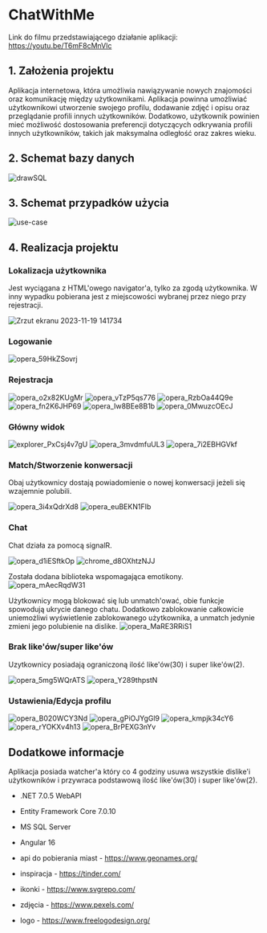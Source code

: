 # ChatWithMe

Link do filmu przedstawiającego działanie aplikacji: https://youtu.be/T6mF8cMnVlc

## 1. Założenia projektu
Aplikacja internetowa, która umożliwia nawiązywanie nowych znajomości oraz komunikację między użytkownikami. Aplikacja powinna umożliwiać użytkownikowi utworzenie swojego profilu, dodawanie zdjęć i opisu oraz przeglądanie profili innych użytkowników. Dodatkowo, użytkownik powinien mieć możliwość dostosowania preferencji dotyczących odkrywania profili innych użytkowników, takich jak maksymalna odległość oraz zakres wieku.

## 2. Schemat bazy danych
![drawSQL](https://github.com/corosto/ChatWithMe/assets/72280222/ac9902ab-b316-4774-9374-13a5d4884467)

## 3. Schemat przypadków użycia
![use-case](https://github.com/corosto/ChatWithMe/assets/72280222/270d0501-1878-44b0-bb97-66cb70bcdce4)

## 4. Realizacja projektu

### Lokalizacja użytkownika
Jest wyciągana z HTML'owego navigator'a, tylko za zgodą użytkownika. W inny wypadku pobierana jest z miejscowości wybranej przez niego przy rejestracji.

![Zrzut ekranu 2023-11-19 141734](https://github.com/corosto/ChatWithMe/assets/72280222/27a0080d-4893-46cd-8a27-da982ddd3a9e)

### Logowanie
![opera_59HkZSovrj](https://github.com/corosto/ChatWithMe/assets/72280222/54205238-89bd-4d68-a9fb-021b52570ab4)

### Rejestracja
![opera_o2x82KUgMr](https://github.com/corosto/ChatWithMe/assets/72280222/ea1f4ad4-f3bf-408d-8485-df016a531364)
![opera_vTzP5qs776](https://github.com/corosto/ChatWithMe/assets/72280222/4bcfea9e-af81-4ba4-a475-cd9d02a94dbb)
![opera_RzbOa44Q9e](https://github.com/corosto/ChatWithMe/assets/72280222/d231d51a-3320-4ed3-9e8b-348bbc66c974)
![opera_fn2K6JHP69](https://github.com/corosto/ChatWithMe/assets/72280222/610ebd99-2319-4367-b0ec-b776d49f2779)
![opera_Iw8BEe8B1b](https://github.com/corosto/ChatWithMe/assets/72280222/59655a79-b4e6-41a1-9d46-deaf2fff0b60)
![opera_0MwuzcOEcJ](https://github.com/corosto/ChatWithMe/assets/72280222/9a34d760-bac8-40ac-a359-aa772d8ff29a)

### Główny widok
![explorer_PxCsj4v7gU](https://github.com/corosto/ChatWithMe/assets/72280222/b7423863-5bb3-4743-92a0-18580559220b)
![opera_3mvdmfuUL3](https://github.com/corosto/ChatWithMe/assets/72280222/dcdd4d2c-8122-474d-ab7f-39526dfd6772)
![opera_7i2EBHGVkf](https://github.com/corosto/ChatWithMe/assets/72280222/0f83a4fd-8a5a-4d22-9213-e9b77b64067a)

### Match/Stworzenie konwersacji
Obaj użytkownicy dostają powiadomienie o nowej konwersacji jeżeli się wzajemnie polubili.

![opera_3i4xQdrXd8](https://github.com/corosto/ChatWithMe/assets/72280222/0e8f8353-68df-450e-bb69-ff2db9f3b7a3)
![opera_euBEKN1FIb](https://github.com/corosto/ChatWithMe/assets/72280222/31466a9c-b53a-47eb-b96c-2a610f87eb28)

### Chat
Chat działa za pomocą signalR.

![opera_d1iESftkOp](https://github.com/corosto/ChatWithMe/assets/72280222/a38aa41f-16ec-44e6-ab06-36dc4738bd41)
![chrome_d8OXhtzNJJ](https://github.com/corosto/ChatWithMe/assets/72280222/f1fb0804-28ea-4a40-86c9-26a615c528de)

Została dodana biblioteka wspomagająca emotikony.
![opera_mAecRqdW31](https://github.com/corosto/ChatWithMe/assets/72280222/c08118c9-b854-4615-a956-c06a0e867e73)

Użytkownicy mogą blokować się lub unmatch'ować, obie funkcje spowodują ukrycie danego chatu.
Dodatkowo zablokowanie całkowicie uniemożliwi wyświetlenie zablokowanego użytkownika, a unmatch jedynie zmieni jego polubienie na dislike.
![opera_MaRE3RRiS1](https://github.com/corosto/ChatWithMe/assets/72280222/b6bb5a41-0856-49f3-895a-5884b91cf2ee)

### Brak like'ów/super like'ów
Uzytkownicy posiadają ograniczoną ilość like'ów(30) i super like'ów(2).

![opera_5mg5WQrATS](https://github.com/corosto/ChatWithMe/assets/72280222/8305ea6c-f90f-456a-8447-01fffe383dd6)
![opera_Y289thpstN](https://github.com/corosto/ChatWithMe/assets/72280222/18dde783-0498-4a43-b463-c6c2cb9bc09f)

### Ustawienia/Edycja profilu
![opera_B020WCY3Nd](https://github.com/corosto/ChatWithMe/assets/72280222/e62a485d-2775-42ce-ad09-f5df2ed889af)
![opera_gPiOJYgGl9](https://github.com/corosto/ChatWithMe/assets/72280222/5fb74a50-e8e7-475c-974b-9902e5a4aa7d)
![opera_kmpjk34cY6](https://github.com/corosto/ChatWithMe/assets/72280222/424f7a63-93e1-4c99-b41a-56cb1869a620)
![opera_rYOKXv4h13](https://github.com/corosto/ChatWithMe/assets/72280222/2f17b0e7-5312-428c-8ca2-d32edfd191ab)
![opera_BrPEXG3nYv](https://github.com/corosto/ChatWithMe/assets/72280222/108c226b-a3e8-4c49-8bc2-af87ec84c03a)


## Dodatkowe informacje
Aplikacja posiada watcher'a który co 4 godziny usuwa wszystkie dislike'i użytkowników i przywraca podstawową ilość like'ów(30) i super like'ów(2).


* .NET 7.0.5 WebAPI
* Entity Framework Core 7.0.10
* MS SQL Server
* Angular 16

* api do pobierania miast - https://www.geonames.org/
* inspiracja - https://tinder.com/
* ikonki - https://www.svgrepo.com/
* zdjęcia - https://www.pexels.com/
* logo - https://www.freelogodesign.org/
